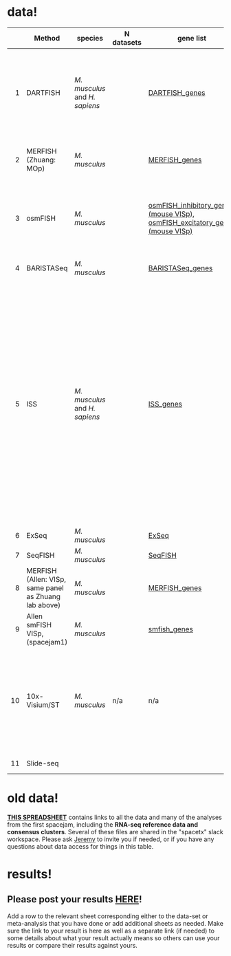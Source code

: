 # data!
| | Method |species| N datasets|gene list|spot table| cell x gene | notes|
| ----: | ---- | ---- | ---- | ---- | ---- | --- | --- |
| 1 |DARTFISH| *M. musculus* and *H. sapiens*| | [DARTFISH_genes](https://github.com/spacetx-spacejam/data/blob/master/gene_lists/DARTFISH_genes.csv)|[SpotTable Human 1 (frontal cortex)](https://s3.amazonaws.com/starfish.data.spacetx/spacejam2/DARTFISH/DARTFISH_DecodedSpots_Hs_FCtx_20180122.csv) [SpotTable Human 2 (occipital cortex)](https://s3.amazonaws.com/starfish.data.spacetx/spacejam2/DARTFISH/DARTFISH_DecodedSpots_Hs_OCtx_20180122.csv),  [SpotTable Mouse 1](https://s3.amazonaws.com/starfish.data.spacetx/spacejam2/DARTFISH/DARTFISH_DecodedSpots_Mm_20190513.csv)|[CellxGene Human (frontal cortex) 1](https://s3.amazonaws.com/starfish.data.spacetx/spacejam2/DARTFISH/DARTFISH_CellxGene_Hs_FCtx_20180122_T.csv),  [CellxGene Human 2 (occipital cortex)](https://s3.amazonaws.com/starfish.data.spacetx/spacejam2/DARTFISH/DARTFISH_CellxGene_Hs_OCtx_20180122_T.csv) [CellxGene Mouse 1](https://s3.amazonaws.com/starfish.data.spacetx/spacejam2/DARTFISH/DARTFISH_CellxGene_Mm_20190513_T.csv) | *xy in mouse should be multiplied by 0.144 to get microns*
| 2 |MERFISH (Zhuang: MOp) | *M. musculus* | | [MERFISH_genes](https://github.com/spacetx-spacejam/data/blob/master/gene_lists/MERFISH_genes.csv)|  | [file with S3 locations (Mouse, primary motor cortex)](https://s3.amazonaws.com/starfish.data.spacetx/spacejam2/MERFISH_zhuang_lab_MOp/file_list.csv) | 
| 3 |osmFISH| *M. musculus*| | [osmFISH_inhibitory_genes (mouse VISp)](https://github.com/spacetx-spacejam/data/blob/master/gene_lists/osmFISH_inhibitory_genes.csv), [osmFISH_excitatory_genes (mouse VISp)](https://github.com/spacetx-spacejam/data/blob/master/gene_lists/osmFISH_excitatory_genes.csv)|[New and Improved Data: excitatory](https://s3.amazonaws.com/starfish.data.spacetx/spacejam2/osmfish/osmFISH_excitatory_neurons_dataset.csv) [New and Improved Data: inhibitory](https://s3.amazonaws.com/starfish.data.spacetx/spacejam2/osmfish/osmFISH_inhibitory_neurons_dataset.csv)|*needs segmentation!*|[DAPI_excitatory_roi1_0-125_126-219](https://www.dropbox.com/s/0jpy2vnkjx9ppuj/DAPI_Excitatory_roi1_0-125_roi_126-219.zip?dl=0),[PolyT_excitatory_roi1_0-125_126-219](https://www.dropbox.com/s/ru0n11y2cfa88xu/PolyT_Excitatory_roi1_0-125_roi_126-219.zip?dl=0)
| 4 |BARISTASeq| *M. musculus*| | [BARISTASeq_genes](https://github.com/spacetx-spacejam/data/blob/master/gene_lists/BARISTASEQ_genes.csv)|[SpotTable Mouse VISp](https://s3.amazonaws.com/starfish.data.spacetx/spacejam2/BARISTASEQ/all_spots.csv)|[CellxGene Mouse VISp](https://s3.amazonaws.com/starfish.data.spacetx/spacejam2/BARISTASEQ/cell_by_gene.csv)
| 5 |ISS| *M. musculus* and *H. sapiens*| | [ISS_genes](https://github.com/spacetx-spacejam/data/blob/master/gene_lists/ISS_genes.csv)|[SpotTable Human 1 MTG(FOVs 540)](https://drive.google.com/file/d/17BaHMKY8k96wr8IPmrbN1McfX3_8PIZx/view) [SpotTable Mouse 1 VISp (FOVs 704)](https://drive.google.com/file/d/1OSGKWvO2E8Foq74_9h9vhnlbZ8CQtuDT/view) [SpotTable Human MTG 2 (FOVs 460)](https://s3.amazonaws.com/starfish.data.spacetx/spacejam2/ISS/ISS_1_spot_table.csv) [SpotTable Mouse VISp 2 (FOVs 140)](https://s3.amazonaws.com/starfish.data.spacetx/spacejam2/ISS/ISS_2_spot_table.csv) [SpotTable Mouse VISp 3 (FOVs 143)](https://s3.amazonaws.com/starfish.data.spacetx/spacejam2/ISS/ISS_3_spot_table.csv) [SpotTable Human MTG 3 (FOVs 378)](https://drive.google.com/open?id=15xHiftBM-esR5qijaNEMzD_QlzFTARP3) [SpotTable Human MTG 4 (FOVs 621)](https://drive.google.com/open?id=1iZwNZ7HRi8FguLhRbiZg61r43d7pPkvt)|[cellxgene Human MTG 1 (FOVs 540)](https://drive.google.com/open?id=1VjGa0QGHFRMRLQRAP1PGCkMjEVFVB_g5) [cellxgene Mouse VISp 1 (FOVs 704)](https://drive.google.com/open?id=1-o5Z4q1MMMa05Z6YZvgHEb6vNbRMBh8F) [cellxgene Human MTG 2 (FOVs 460)](https://drive.google.com/open?id=1uPo87acN9zsnQ3ezRnwfbq7m3B1wxcO0) [cellxgene Mouse VISp 2 (FOVs 140)](https://drive.google.com/open?id=1v5pwa1dgQk8x5W-ryXAyi9WbKNpFHGdG) [cellxgene Mouse VISp 3 (FOVs 143)](https://drive.google.com/open?id=1IYj3Nx5swsZwBy8rUouBsirV4unlSEzn) [cellxgene Human MTG 3 (FOVs 378)](https://drive.google.com/open?id=1l1fLPA1daH_63jBnFoH0h2EbWsWID1IT) [cellxgene  Human MTG 4 (FOVs 621)](https://drive.google.com/open?id=1NM_e2UpdBYXQ5ZlYFrGO9bY3NeV_H9bk) [Viktors genexcell](https://docs.google.com/spreadsheets/d/1Y_TapftVtEOo5JMtndVqct1lTw0hQOau35aPtdSjsTE/edit?usp=sharing). *|[DAPI Human 1 (FOVs 540)](https://drive.google.com/open?id=1tSpLXelKKVdU9zgN1neED6sVmz7Fc2fy) [DAPI Mouse 1 (FOVs 704)](https://drive.google.com/open?id=1ugNjkV5nDKcbh1T_SfiHtjnVEBiEhIMD) [DAPI Human 2 (FOVs 460)](https://drive.google.com/open?id=1kAULmZOgPIMLnRd65nyhlePk6odfqYg_) [DAPI Mouse 2 (FOVs 140)](https://drive.google.com/open?id=1KqPotQuFq7LAxLUam9UHe9FWZqn4grOk) [DAPI Mouse 3 (FOVs 143)](https://drive.google.com/open?id=1D71kiqhuqSgVbvr33dC_9lMPOKdDuQiI) [DAPI Human 3 (FOVs 378)](https://drive.google.com/open?id=1KsfrceNq9XagF0lpaF_g-dIuvZWsyHKd) [DAPI Human 4 (FOVs 621)](https://drive.google.com/open?id=1ydnHC8ZwEHrab3Uqhu1GVpEG0DAknXpd)
| 6 |ExSeq| *M. musculus*| | [ExSeq](https://github.com/spacetx-spacejam/data/blob/master/gene_lists/exseq_genes.csv)|[spot table](https://s3.amazonaws.com/starfish.data.spacetx/spacejam2/ExSeq/spottable_exseq.csv)|[CellxGene Table mouse](https://s3.amazonaws.com/starfish.data.spacetx/spacejam2/ExSeq/cellxgene.csv)||*...working on it...*
| 7 |SeqFISH| *M. musculus*| | [SeqFISH](https://github.com/spacetx-spacejam/data/blob/master/gene_lists/seqfish_genes.csv)|||*...working on it...*
| 8 |MERFISH (Allen: VISp, same panel as Zhuang lab above) | *M. musculus*| | [MERFISH_genes](https://github.com/spacetx-spacejam/data/blob/master/gene_lists/MERFISH_genes.csv)|[SpotTable Mouse VISp *with anatomy*](https://s3.amazonaws.com/starfish.data.spacetx/spacejam2/MERFISH_Allen_VISp/Allen_MERFISH_spots_with_anatomy.csv)|[CellxGene Mouse VISp](https://s3.amazonaws.com/starfish.data.spacetx/spacejam2/MERFISH_Allen_VISp/fixed_1001844875.csv)|[stitched DAPI MIP](https://s3.amazonaws.com/starfish.data.spacetx/spacejam2/MERFISH_Allen_VISp/DAPI_Overview.tif)
|9|Allen smFISH VISp, (spacejam1)|*M. musculus*||[smfish_genes](https://s3.amazonaws.com/starfish.data.spacetx/spacejam2/smFISH_Allen/gene_list.csv)|[SpotTable Mouse VISp](https://s3.amazonaws.com/starfish.data.spacetx/spacejam2/smFISH_Allen/smFISH_MCT_CZI_Panel_0_spot_table.csv)||[nucleus segmentation (geojson)](https://s3.amazonaws.com/starfish.data.spacetx/spacejam2/smFISH_Allen/SongLinROIS_deduplicated.json)
|10|10x-Visium/ST| *M. musculus*|n/a|n/a|[observation x gene table 1](https://s3.amazonaws.com/starfish.data.spacetx/spacejam2/spatial-transcriptomics-alma/Allen-1-count-matrix.tsv.gz), [observation x gene table 2](https://s3.amazonaws.com/starfish.data.spacetx/spacejam2/spatial-transcriptomics-alma/Allen-2-count-matrix.tsv.gz), [observation x gene table 3](https://s3.amazonaws.com/starfish.data.spacetx/spacejam2/spatial-transcriptomics-alma/Allen-3-count-matrix.tsv.gz), [observation x gene table 4](https://s3.amazonaws.com/starfish.data.spacetx/spacejam2/spatial-transcriptomics-alma/Allen-4-count-matrix.tsv.gz)||*each file is a gzipped tsv* [Example analysis](https://github.com/almaan/spacetx)
|11|Slide-seq||||||*have lots of data, need help wrangling!*

# old data!
[**THIS SPREADSHEET**](https://docs.google.com/spreadsheets/d/1CN7kn8ELg9dhVPDkeb7JB02NYYTNUEqfaKkO40yWDzM/edit?usp=sharing) contains links to all the data and many of the analyses from the first spacejam, including the **RNA-seq reference data and consensus clusters**.  Several of these files are shared in the "spacetx" slack workspace.  Please ask [Jeremy](mailto:jeremym@alleninstitute.org) to invite you if needed, or if you have any questions about data access for things in this table.

# results!
## Please post your results [**HERE**](https://docs.google.com/spreadsheets/d/1Y_TapftVtEOo5JMtndVqct1lTw0hQOau35aPtdSjsTE/edit?usp=sharing)!
Add a row to the relevant sheet corresponding either to the data-set or meta-analysis that you have done or add additional sheets as needed.  Make sure the link to your result is here as well as a separate link (if needed) to some details about what your result actually means so others can use your results or compare their results against yours.
